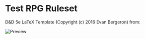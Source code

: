 # Test RPG Ruleset

D&D 5e LaTeX Template (Copyright (c) 2016 Evan Bergeron) from:

![Preview](https://github.com/evanbergeron/DND-5e-LaTeX-Template)
